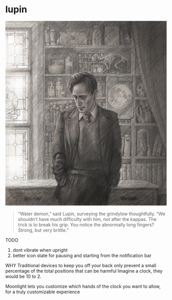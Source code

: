 # lupin

![Professor Lupin](professor-lupin.png)

> “Water demon,” said Lupin, surveying the grindylow thoughtfully. “We shouldn’t have much difficulty with him, not after the kappas. The trick is to break his grip. You notice the abnormally long fingers? Strong, but very brittle.”


TODO
1. dont vibrate when upright
2. better icon state for pausing and starting from the notification bar


WHY
Traditional devices to keep you off your back only prevent a small percentage of the total positions that can be harmful
Imagine a clock, they would be 10 to 2.

Moonlight lets you customize which hands of the clock you want to allow, for a truly customizable experience
